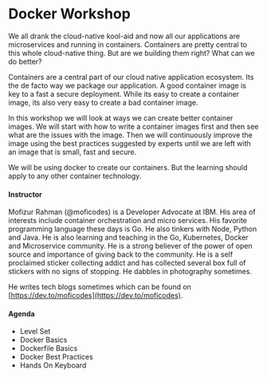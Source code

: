 # Docker Workshop

We all drank the cloud-native kool-aid and now all our applications are microservices and running in containers. Containers are pretty central to this whole cloud-native thing. But are we building them right? What can we do better?

Containers are a central part of our cloud native application ecosystem. Its the de facto way we package our application. A good container image is key to a fast a secure deployment. While its easy to create a container image, its also very easy to create a bad container image.

In this workshop we will look at ways we can create better container images. We will start with how to write a container images first and then see what are the issues with the image. Then we will continuously improve the image using the best practices suggested by experts until we are left with an image that is small, fast and secure.

We will be using docker to create our containers. But the learning should apply to any other container technology.

#### Instructor

Mofizur Rahman \(@moficodes\) is a Developer Advocate at IBM. His area of interests include container orchestration and micro services. His favorite programming language these days is Go. He also tinkers with Node, Python and Java. He is also learning and teaching in the Go, Kubernetes, Docker and Microservice community. He is a strong believer of the power of open source and importance of giving back to the community. He is a self proclaimed sticker collecting addict and has collected several box full of stickers with no signs of stopping. He dabbles in photography sometimes.

He writes tech blogs sometimes which can be found on [https://dev.to/moficodes](https://dev.to/moficodes).

#### Agenda

* Level Set
* Docker Basics
* Dockerfile Basics
* Docker Best Practices
* Hands On Keyboard


